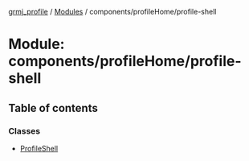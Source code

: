 [grmj_profile](../README.md) / [Modules](../modules.md) / components/profileHome/profile-shell

# Module: components/profileHome/profile-shell

## Table of contents

### Classes

- [ProfileShell](../classes/components_profileHome_profile_shell.ProfileShell.md)
